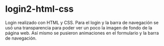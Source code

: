 # login2-html-css
Login realizado con HTML y CSS. Para el login y la barra de navegación se usó una transparencia para poder ver un poco la imagen de fondo de la página web. Así mismo se pusieron animaciones en el formulario y la barra de navegación.
